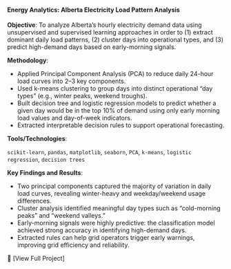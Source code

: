 #### Energy Analytics: Alberta Electricity Load Pattern Analysis

**Objective**:
To analyze Alberta’s hourly electricity demand data using unsupervised and supervised learning approaches in order to (1) extract dominant daily load patterns, (2) cluster days into operational types, and (3) predict high-demand days based on early-morning signals.

**Methodology**:

* Applied Principal Component Analysis (PCA) to reduce daily 24-hour load curves into 2–3 key components.
* Used k-means clustering to group days into distinct operational “day types” (e.g., winter peaks, weekend troughs).
* Built decision tree and logistic regression models to predict whether a given day would be in the top 10% of demand using only early morning load values and day-of-week indicators.
* Extracted interpretable decision rules to support operational forecasting.

**Tools/Technologies**:

`scikit-learn`, `pandas`, `matplotlib`, `seaborn`, `PCA`, `k-means`, `logistic regression`, `decision trees`

**Key Findings and Results**:

* Two principal components captured the majority of variation in daily load curves, revealing winter-heavy and weekday/weekend usage differences.
* Cluster analysis identified meaningful day types such as “cold-morning peaks” and “weekend valleys.”
* Early-morning signals were highly predictive: the classification model achieved strong accuracy in identifying high-demand days.
* Extracted rules can help grid operators trigger early warnings, improving grid efficiency and reliability.

🔗 [View Full Project]
